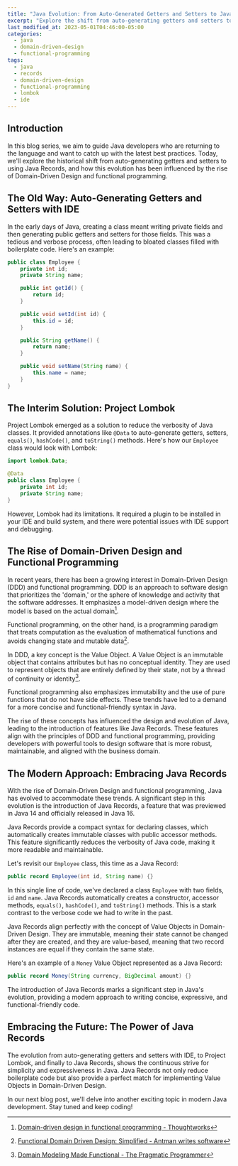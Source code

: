 ```yaml
---
title: "Java Evolution: From Auto-Generated Getters and Setters to Java Records"
excerpt: "Explore the shift from auto-generating getters and setters to embracing Java Records, in the context of Domain-Driven Design and functional programming."
last_modified_at: 2023-05-01T04:46:00-05:00
categories:
  - java
  - domain-driven-design
  - functional-programming
tags: 
  - java
  - records
  - domain-driven-design
  - functional-programming
  - lombok
  - ide
---
```

## Introduction

In this blog series, we aim to guide Java developers who are returning to the language and want to catch up with the latest best practices. Today, we'll explore the historical shift from auto-generating getters and setters to using Java Records, and how this evolution has been influenced by the rise of Domain-Driven Design and functional programming.

## The Old Way: Auto-Generating Getters and Setters with IDE

In the early days of Java, creating a class meant writing private fields and then generating public getters and setters for those fields. This was a tedious and verbose process, often leading to bloated classes filled with boilerplate code. Here's an example:

```java
public class Employee {
    private int id;
    private String name;

    public int getId() {
        return id;
    }

    public void setId(int id) {
        this.id = id;
    }

    public String getName() {
        return name;
    }

    public void setName(String name) {
        this.name = name;
    }
}
```

## The Interim Solution: Project Lombok

Project Lombok emerged as a solution to reduce the verbosity of Java classes. It provided annotations like `@Data` to auto-generate getters, setters, `equals()`, `hashCode()`, and `toString()` methods. Here's how our `Employee` class would look with Lombok:

```java
import lombok.Data;

@Data
public class Employee {
    private int id;
    private String name;
}
```

However, Lombok had its limitations. It required a plugin to be installed in your IDE and build system, and there were potential issues with IDE support and debugging.

## The Rise of Domain-Driven Design and Functional Programming

In recent years, there has been a growing interest in Domain-Driven Design (DDD) and functional programming. DDD is an approach to software design that prioritizes the 'domain,' or the sphere of knowledge and activity that the software addresses. It emphasizes a model-driven design where the model is based on the actual domain[^1].

Functional programming, on the other hand, is a programming paradigm that treats computation as the evaluation of mathematical functions and avoids changing state and mutable data[^2].

In DDD, a key concept is the Value Object. A Value Object is an immutable object that contains attributes but has no conceptual identity. They are used to represent objects that are entirely defined by their state, not by a thread of continuity or identity[^3].

Functional programming also emphasizes immutability and the use of pure functions that do not have side effects. These trends have led to a demand for a more concise and functional-friendly syntax in Java.

The rise of these concepts has influenced the design and evolution of Java, leading to the introduction of features like Java Records. These features align with the principles of DDD and functional programming, providing developers with powerful tools to design software that is more robust, maintainable, and aligned with the business domain.

[^1]: [Domain-driven design in functional programming - Thoughtworks](https://www.thoughtworks.com/insights/blog/architecture/domain-driven-design-in-functional-programming)
[^2]: [Functional Domain Driven Design: Simplified - Antman writes software](https://antman-does-software.com/functional-domain-driven-design-simplified)
[^3]: [Domain Modeling Made Functional - The Pragmatic Programmer](https://pragprog.com/titles/swdddf/domain-modeling-made-functional/)

## The Modern Approach: Embracing Java Records

With the rise of Domain-Driven Design and functional programming, Java has evolved to accommodate these trends. A significant step in this evolution is the introduction of Java Records, a feature that was previewed in Java 14 and officially released in Java 16.

Java Records provide a compact syntax for declaring classes, which automatically creates immutable classes with public accessor methods. This feature significantly reduces the verbosity of Java code, making it more readable and maintainable.

Let's revisit our `Employee` class, this time as a Java Record:

```java
public record Employee(int id, String name) {}
```

In this single line of code, we've declared a class `Employee` with two fields, `id` and `name`. Java Records automatically creates a constructor, accessor methods, `equals()`, `hashCode()`, and `toString()` methods. This is a stark contrast to the verbose code we had to write in the past.

Java Records align perfectly with the concept of Value Objects in Domain-Driven Design. They are immutable, meaning their state cannot be changed after they are created, and they are value-based, meaning that two record instances are equal if they contain the same state.

Here's an example of a `Money` Value Object represented as a Java Record:

```java
public record Money(String currency, BigDecimal amount) {}
```

The introduction of Java Records marks a significant step in Java's evolution, providing a modern approach to writing concise, expressive, and functional-friendly code.

## Embracing the Future: The Power of Java Records

The evolution from auto-generating getters and setters with IDE, to Project Lombok, and finally to Java Records, shows the continuous strive for simplicity and expressiveness in Java. Java Records not only reduce boilerplate code but also provide a perfect match for implementing Value Objects in Domain-Driven Design.

In our next blog post, we'll delve into another exciting topic in modern Java development. Stay tuned and keep coding!
